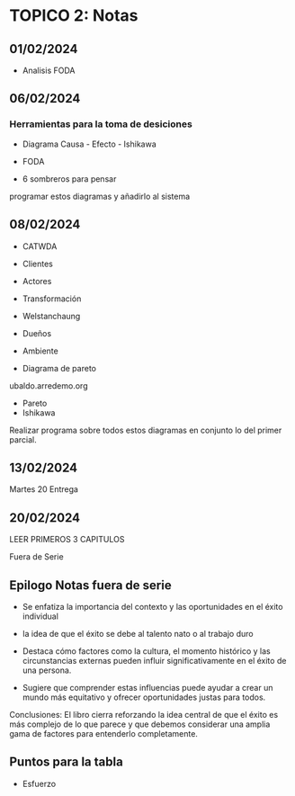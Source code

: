 # TOPICO 2: Notas

## 01/02/2024

- Analisis FODA

## 06/02/2024

### Herramientas para la toma de desiciones

- Diagrama Causa - Efecto - Ishikawa

- FODA

- 6 sombreros para pensar

programar estos diagramas y añadirlo al sistema

## 08/02/2024

- CATWDA

- Clientes
- Actores
- Transformación
- Welstanchaung
- Dueños
- Ambiente

- Diagrama de pareto

ubaldo.arredemo.org

- Pareto
- Ishikawa

Realizar programa sobre todos estos diagramas en conjunto lo del primer parcial.

## 13/02/2024

Martes 20 Entrega

## 20/02/2024

LEER PRIMEROS 3 CAPITULOS

Fuera de Serie

## Epilogo Notas fuera de serie

- Se enfatiza la importancia del contexto y las oportunidades en el éxito individual

- la idea de que el éxito se debe al talento nato o al trabajo duro

- Destaca cómo factores como la cultura, el momento histórico y las circunstancias externas pueden influir significativamente en el éxito de una persona.

- Sugiere que comprender estas influencias puede ayudar a crear un mundo más equitativo y ofrecer oportunidades justas para todos.

Conclusiones:
El libro cierra reforzando la idea central de que el éxito es más complejo de lo que parece y que debemos considerar una amplia gama de factores para entenderlo completamente.

## Puntos para la tabla

- Esfuerzo
